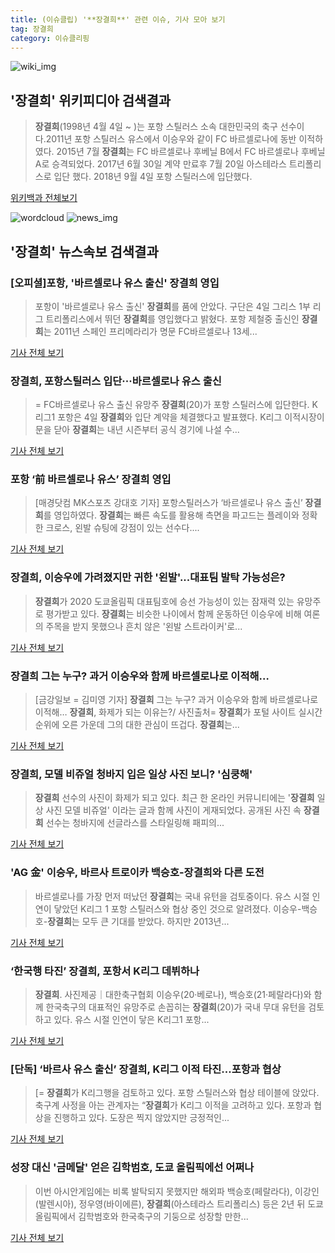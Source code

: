 ```yaml
---
title: (이슈클립) '**장결희**' 관련 이슈, 기사 모아 보기
tag: 장결희
category: 이슈클리핑
---
```

![wiki_img](https://user-images.githubusercontent.com/42597476/44503234-41136a80-a6d0-11e8-9071-6fc6418eafe4.png)
## **'**장결희**'** 위키피디아 검색결과
>**장결희**(1998년 4월 4일 ~ )는 포항 스틸러스 소속 대한민국의 축구 선수이다.2011년 포항 스틸러스 유스에서 이승우와 같이 FC 바르셀로나에 동반 이적하였다. 2015년 7월 **장결희**는 FC 바르셀로나 후베닐 B에서 FC 바르셀로나 후베닐 A로 승격되었다. 2017년 6월 30일 계약 만료후 7월 20일 아스테라스 트리폴리스로 입단 했다. 2018년 9월 4일 포항 스틸러스에 입단했다.

<a href="https://ko.wikipedia.org/wiki/장결희" target="_blank">위키백과 전체보기</a>

![wordcloud](https://s3.ap-northeast-2.amazonaws.com/lyrics101-wordcloud/2018-09-04-1536041201.png)
![news_img](https://user-images.githubusercontent.com/42597476/44507050-1206f400-a6e4-11e8-8d98-7ffbfebb353f.png)
## **'**장결희**'** 뉴스속보 검색결과
### [오피셜]포항, '바르셀로나 유스 출신' **장결희** 영입

>포항이 '바르셀로나 유스 출신' **장결희**를 품에 안았다. 구단은 4일 그리스 1부 리그 트리폴리스에서 뛰던 **장결희**를 영입했다고 밝혔다. 포항 제철중 출신인 **장결희**는 2011년 스페인 프리메라리가 명문 FC바르셀로나 13세...

<a href="http://sports.chosun.com/news/ntype.htm?id=201809050100032810002406&servicedate=20180904" target="_blank">기사 전체 보기</a>

### **장결희**, 포항스틸러스 입단···바르셀로나 유스 출신

>= FC바르셀로나 유스 출신 유망주 **장결희**(20)가 포항 스틸러스에 입단한다. K리그1 포항은 4일 **장결희**와 입단 계약을 체결했다고 발표했다. K리그 이적시장이 문을 닫아 **장결희**는 내년 시즌부터 공식 경기에 나설 수...

<a href="http://www.newsis.com/view/?id=NISX20180904_0000408848&cID=10503&pID=10500" target="_blank">기사 전체 보기</a>

### 포항 ‘前 바르셀로나 유스’ **장결희** 영입

>[매경닷컴 MK스포츠 강대호 기자] 포항스틸러스가 ‘바르셀로나 유스 출신’ **장결희**를 영입하였다. **장결희**는 빠른 속도를 활용해 측면을 파고드는 플레이와 정확한 크로스, 왼발 슈팅에 강점이 있는 선수다....

<a href="http://sports.mk.co.kr/view.php?year=2018&no=557081" target="_blank">기사 전체 보기</a>

### **장결희**, 이승우에 가려졌지만 귀한 '왼발'...대표팀 발탁 가능성은?

>**장결희**가 2020 도쿄올림픽 대표팀호에 승선 가능성이 있는 잠재력 있는 유망주로 평가받고 있다. **장결희**는 비슷한 나이에서 함께 운동하던 이승우에 비해 여론의 주목을 받지 못했으나 흔치 않은 '왼발 스트라이커'로...

<a href="http://www.vop.co.kr/A00001328065.html" target="_blank">기사 전체 보기</a>

### **장결희** 그는 누구? 과거 이승우와 함께 바르셀로나로 이적해…

>[금강일보 = 김미영 기자] **장결희** 그는 누구? 과거 이승우와 함께 바르셀로나로 이적해… **장결희**, 화제가 되는 이유는?/ 사진출처= **장결희**가 포털 사이트 실시간 순위에 오른 가운데 그의 대한 관심이 뜨겁다. **장결희**는...

<a href="http://www.ggilbo.com/news/articleView.html?idxno=542508" target="_blank">기사 전체 보기</a>

### **장결희**, 모델 비쥬얼 청바지 입은 일상 사진 보니? '심쿵해'

>**장결희** 선수의 사진이 화제가 되고 있다. 최근 한 온라인 커뮤니티에는 '**장결희** 일상 사진 모델 비쥬얼' 이라는 글과 함께 사진이 게재되었다. 공개된 사진 속 **장결희** 선수는 청바지에 선글라스를 스타일링해 패피의...

<a href="http://www.joongdo.co.kr/main/view.php?key=20180904001501351" target="_blank">기사 전체 보기</a>

### 'AG 金' 이승우, 바르사 트로이카 백승호-**장결희**와 다른 도전

>바르셀로나를 가장 먼저 떠났던 **장결희**는 국내 유턴을 검토중이다. 유스 시절 인연이 닿았던 K리그 1 포항 스틸러스와 협상 중인 것으로 알려졌다. 이승우-백승호-**장결희**는 모두 큰 기대를 받았다. 하지만 2013년...

<a href="http://www.osen.co.kr/article/G1110980282" target="_blank">기사 전체 보기</a>

### ‘한국행 타진’ **장결희**, 포항서 K리그 데뷔하나

>**장결희**. 사진제공｜대한축구협회 이승우(20·베로나), 백승호(21·페랄라다)와 함께 한국축구의 대표적인 유망주로 손꼽히는 **장결희**(20)가 국내 무대 유턴을 검토하고 있다. 유스 시절 인연이 닿은 K리그1 포항...

<a href="http://sports.donga.com/3/all/20180829/91734898/1" target="_blank">기사 전체 보기</a>

### [단독] ‘바르사 유스 출신’ **장결희**, K리그 이적 타진...포항과 협상

>[= **장결희**가 K리그행을 검토하고 있다. 포항 스틸러스와 협상 테이블에 앉았다. 축구계 사정을 아는 관계자는 “**장결희**가 K리그 이적을 고려하고 있다. 포항과 협상을 진행하고 있다. 도장은 찍지 않았지만 긍정적인...

<a href="http://www.sportalkorea.com/news/view.php?gisa_uniq=2018082816075216&section_code=10&cp=se&gomb=1" target="_blank">기사 전체 보기</a>

### 성장 대신 '금메달' 얻은 김학범호, 도쿄 올림픽에선 어쩌나

>이번 아시안게임에는 비록 발탁되지 못했지만 해외파 백승호(페랄라다), 이강인(발렌시아), 정우영(바이에른), **장결희**(아스테라스 트리폴리스) 등은 2년 뒤 도쿄 올림픽에서 김학범호와 한국축구의 기둥으로 성장할 만한...

<a href="http://www.ohmynews.com/NWS_Web/View/at_pg.aspx?CNTN_CD=A0002468875&CMPT_CD=P0010&utm_source=naver&utm_medium=newsearch&utm_campaign=naver_news" target="_blank">기사 전체 보기</a>


